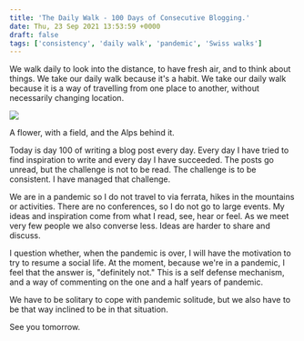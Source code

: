 ```yaml
---
title: 'The Daily Walk - 100 Days of Consecutive Blogging.'
date: Thu, 23 Sep 2021 13:53:59 +0000
draft: false
tags: ['consistency', 'daily walk', 'pandemic', 'Swiss walks']
---
```


We walk daily to look into the distance, to have fresh air, and to think about things. We take our daily walk because it's a habit. We take our daily walk because it is a way of travelling from one place to another, without necessarily changing location.

[![](https://www.main-vision.com/richard/blog/wp-content/uploads/2021/09/img_8611-768x1024.jpg)](https://www.main-vision.com/richard/blog/wp-content/uploads/2021/09/img_8611-scaled.jpg)

A flower, with a field, and the Alps behind it.

Today is day 100 of writing a blog post every day. Every day I have tried to find inspiration to write and every day I have succeeded. The posts go unread, but the challenge is not to be read. The challenge is to be consistent. I have managed that challenge.

We are in a pandemic so I do not travel to via ferrata, hikes in the mountains or activities. There are no conferences, so I do not go to large events. My ideas and inspiration come from what I read, see, hear or feel. As we meet very few people we also converse less. Ideas are harder to share and discuss.

I question whether, when the pandemic is over, I will have the motivation to try to resume a social life. At the moment, because we're in a pandemic, I feel that the answer is, "definitely not." This is a self defense mechanism, and a way of commenting on the one and a half years of pandemic.

We have to be solitary to cope with pandemic solitude, but we also have to be that way inclined to be in that situation.

See you tomorrow.